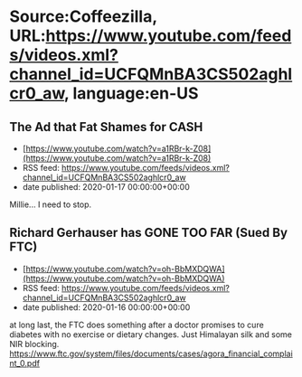 # Source:Coffeezilla, URL:https://www.youtube.com/feeds/videos.xml?channel_id=UCFQMnBA3CS502aghlcr0_aw, language:en-US

## The Ad that Fat Shames for CASH
 - [https://www.youtube.com/watch?v=a1RBr-k-Z08](https://www.youtube.com/watch?v=a1RBr-k-Z08)
 - RSS feed: https://www.youtube.com/feeds/videos.xml?channel_id=UCFQMnBA3CS502aghlcr0_aw
 - date published: 2020-01-17 00:00:00+00:00

Millie... I need to stop.

## Richard Gerhauser has GONE TOO FAR (Sued By FTC)
 - [https://www.youtube.com/watch?v=oh-BbMXDQWA](https://www.youtube.com/watch?v=oh-BbMXDQWA)
 - RSS feed: https://www.youtube.com/feeds/videos.xml?channel_id=UCFQMnBA3CS502aghlcr0_aw
 - date published: 2020-01-16 00:00:00+00:00

at long last, the FTC does something after a doctor promises to cure diabetes with no exercise or dietary changes. Just Himalayan silk and some NIR blocking.
https://www.ftc.gov/system/files/documents/cases/agora_financial_complaint_0.pdf

